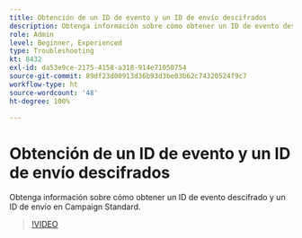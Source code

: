 ```yaml
---
title: Obtención de un ID de evento y un ID de envío descifrados
description: Obtenga información sobre cómo obtener un ID de evento descifrado y un ID de envío en Campaign Standard.
role: Admin
level: Beginner, Experienced
type: Troubleshooting
kt: 8432
exl-id: da53e9ce-2175-4158-a318-914e71050754
source-git-commit: 89df23d00913d36b93d3be03b62c74320524f9c7
workflow-type: ht
source-wordcount: '48'
ht-degree: 100%

---
```


# Obtención de un ID de evento y un ID de envío descifrados

Obtenga información sobre cómo obtener un ID de evento descifrado y un ID de envío en Campaign Standard.

>[!VIDEO](https://video.tv.adobe.com/v/335989?quality=12&learn=on)
